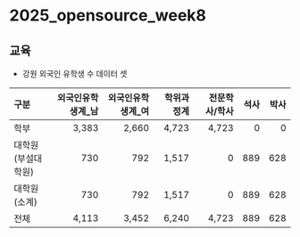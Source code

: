 # 2025_opensource_week8
## 교육
- 강원 외국인 유학생 수 데이터 셋

| 구분 | 외국인유학생계_남 | 외국인유학생계_여 | 학위과정계 | 전문학사/학사 | 석사 | 박사 |
|:----|----------------:|----------------:|------------:|---------------:|------:|------:|
| 학부 | 3,383 | 2,660 | 4,723 | 4,723 | 0 | 0 |
| 대학원(부설대학원) | 730 | 792 | 1,517 | 0 | 889 | 628 |
| 대학원(소계) | 730 | 792 | 1,517 | 0 | 889 | 628 |
| 전체 | 4,113 | 3,452 | 6,240 | 4,723 | 889 | 628 |

